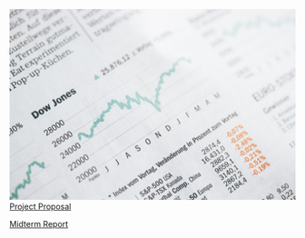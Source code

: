 ![Image](images/stonks.jpeg)
[Project Proposal](/stock-market-predictions/pages/proposal)

[Midterm Report](/stock-market-predictions/pages/midterm_report)
